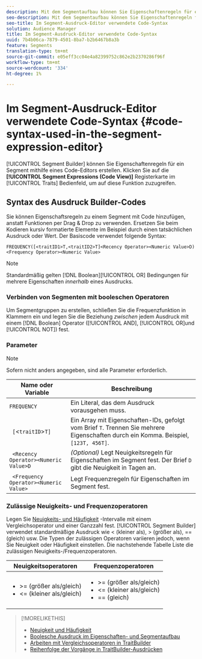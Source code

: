 ```yaml
---
description: Mit dem Segmentaufbau können Sie Eigenschaftenregeln für ein Segment mithilfe eines Code-Editors erstellen. Klicken Sie im Bereich "Eigenschaften"auf die Registerkarte "Ausdruck segmentieren (Code-Ansicht)", um auf diese Funktion zuzugreifen.
seo-description: Mit dem Segmentaufbau können Sie Eigenschaftenregeln für ein Segment mithilfe eines Code-Editors erstellen. Klicken Sie im Bereich "Eigenschaften"auf die Registerkarte "Ausdruck segmentieren (Code-Ansicht)", um auf diese Funktion zuzugreifen.
seo-title: Im Segment-Ausdruck-Editor verwendete Code-Syntax
solution: Audience Manager
title: Im Segment-Ausdruck-Editor verwendete Code-Syntax
uuid: 7b4b06ca-7879-4501-8ba7-b2b6467b8a3b
feature: Segments
translation-type: tm+mt
source-git-commit: e05eff3cc04e4a82399752c862e2b2370286f96f
workflow-type: tm+mt
source-wordcount: '334'
ht-degree: 1%

---
```



# Im Segment-Ausdruck-Editor verwendete Code-Syntax {#code-syntax-used-in-the-segment-expression-editor}

[!UICONTROL Segment Builder] können Sie Eigenschaftenregeln für ein Segment mithilfe eines Code-Editors erstellen. Klicken Sie auf die **[!UICONTROL Segment Expressions (Code View)]** Registerkarte im [!UICONTROL Traits] Bedienfeld, um auf diese Funktion zuzugreifen.

## Syntax des Ausdruck Builder-Codes

Sie können Eigenschaftsregeln zu einem Segment mit Code hinzufügen, anstatt Funktionen per Drag &amp; Drop zu verwenden. Ersetzen Sie beim Kodieren kursiv formatierte Elemente im Beispiel durch einen tatsächlichen Ausdruck oder Wert. Der Basiscode verwendet folgende Syntax:

```
FREQUENCY([<traitID1>T,<traitID2>T]<Recency Operator><Numeric Value>D)
<Frequency Operator><Numeric Value>
```

>[!NOTE]
>
>Standardmäßig gelten [!DNL Boolean][!UICONTROL OR] Bedingungen für mehrere Eigenschaften *innerhalb* eines Ausdrucks.

### Verbinden von Segmenten mit booleschen Operatoren

Um Segmentgruppen zu erstellen, schließen Sie die Frequenzfunktion in Klammern ein und legen Sie die Beziehung *zwischen* jedem Ausdruck mit einem [!DNL Boolean] Operator ([!UICONTROL AND], [!UICONTROL OR]und [!UICONTROL NOT]) fest.

### Parameter

>[!NOTE]
>
>Sofern nicht anders angegeben, sind alle Parameter erforderlich.

| Name oder Variable | Beschreibung |
|---|---|
| `FREQUENCY` | Ein Literal, das dem Ausdruck vorausgehen muss. |
| ` [`&lt;`traitID`>`T]` | Ein Array mit Eigenschaften-IDs, gefolgt vom Brief `T`. Trennen Sie mehrere Eigenschaften durch ein Komma. Beispiel, `[123T, 456T]`. |
| ` <Recency Operator><Numeric Value>D` | *(Optional)* Legt Neuigkeitsregeln für Eigenschaften im Segment fest. Der Brief `D` gibt die Neuigkeit in Tagen an. |
| ` <Frequency Operator><Numeric Value>` | Legt Frequenzregeln für Eigenschaften im Segment fest. |

### Zulässige Neuigkeits- und Frequenzoperatoren

Legen Sie [Neuigkeits- und Häufigkeit](../../features/segments/recency-and-frequency.md) -Intervalle mit einem Vergleichsoperator und einer Ganzzahl fest. [!UICONTROL Segment Builder] verwendet standardmäßige Ausdruck wie &lt; (kleiner als), > (größer als), == (gleich) usw. Die Typen der zulässigen Operatoren variieren jedoch, wenn Sie Neuigkeit oder Häufigkeit einstellen. Die nachstehende Tabelle Liste die zulässigen Neuigkeits-/Frequenzoperatoren.

<table id="table_2F92617CB472442BA5639E24DB4E43D3"> 
 <thead> 
  <tr> 
   <th colname="col1" class="entry"> Neuigkeitsoperatoren </th> 
   <th colname="col2" class="entry"> Frequenzoperatoren </th> 
  </tr> 
 </thead>
 <tbody> 
  <tr> 
   <td colname="col1"> 
    <ul id="ul_66D11A34097648A997BA5C6CCC38503A"> 
     <li id="li_EA0B607E58834E62B427C0B7626C2BD1">&gt;= (größer als/gleich) </li> 
     <li id="li_CFE3D2DBEF424093A0497A70324D5B31">&lt;= (kleiner als/gleich) </li> 
    </ul> </td> 
   <td colname="col2"> 
    <ul id="ul_A5A38BCD71B844F0B5FB28256069F87E"> 
     <li id="li_EA17C353214E4C2EA2B70169C94A2E53">&gt;= (größer als/gleich) </li> 
     <li id="li_87CE5CCC6B44446BB2FD0AAD47712368">&lt;= (kleiner als/gleich) </li> 
     <li id="li_7E922AEF3A524E78A18A9F6ECBF7460B">== (gleich) </li> 
    </ul> </td> 
  </tr> 
 </tbody> 
</table>

>[!MORELIKETHIS]
>
>* [Neuigkeit und Häufigkeit](../../features/segments/recency-and-frequency.md)
>* [Boolesche Ausdruck im Eigenschaften- und Segmentaufbau](../../reference/boolean-expressions-tsb.md)
>* [Arbeiten mit Vergleichsoperatoren in TraitBuilder](../../features/traits/trait-comparison-operators.md)
>* [Reihenfolge der Vorgänge in TraitBuilder-Ausdrücken](../../features/traits/trait-operator-precedence.md)


